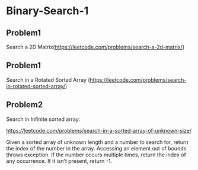 # Binary-Search-1


## Problem1 
Search a 2D Matrix(https://leetcode.com/problems/search-a-2d-matrix/)

## Problem1 
Search in a Rotated Sorted Array (https://leetcode.com/problems/search-in-rotated-sorted-array/)




## Problem2
Search in Infinite sorted array: 

https://leetcode.com/problems/search-in-a-sorted-array-of-unknown-size/

Given a sorted array of unknown length and a number to search for, return the index of the number in the array. Accessing an element out of bounds throws exception. If the number occurs multiple times, return the index of any occurrence. If it isn’t present, return -1.


